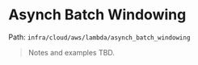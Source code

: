# Asynch Batch Windowing

Path: `infra/cloud/aws/lambda/asynch_batch_windowing`

> Notes and examples TBD.
